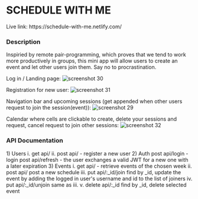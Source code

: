 <h1>SCHEDULE WITH ME</h1>
Live link: https://schedule-with-me.netlify.com/

<h3>Description</h3> 
Inspiried by remote pair-programming, which proves that we tend to work more productively in groups, this mini app will allow users to create an event and let other users join them. Say no to procrastination.

Log in / Landing page:
![screenshot 30](https://user-images.githubusercontent.com/18382129/43613360-f51f7366-9663-11e8-9b2e-555384077ffe.png)

Registration for new user:
![screenshot 31](https://user-images.githubusercontent.com/18382129/43613388-0b1af366-9664-11e8-9cf6-18cacdde9352.png)

Navigation bar and upcoming sessions (get appended when other users request to join the session(event)):
![screenshot 29](https://user-images.githubusercontent.com/18382129/43613441-32bc16ca-9664-11e8-9ca4-d13c3bf9707f.png)

Calendar where cells are clickable to create, delete your sessions and request, cancel request to join other sessions:
![screenshot 32](https://user-images.githubusercontent.com/18382129/43613477-508b5ff8-9664-11e8-98ae-e2efa240518d.png)


<h3>API Documentation</h3>
1) Users
        i. get api/ 
        ii. post api/ - register a new user
2) Auth
        post api/login - login
        post api/refresh - the user exchanges a valid JWT for a new one with a later expiration
3) Events
        i. get api/ - retrieve events of the chosen week
        ii. post api/ post a new schedule
        iii. put api/:_id/join   find by _id, update the event by adding the logged in user's username and id to the list of joiners
        iv. put api/:_id/unjoin same as iii.
        v. delete api/:_id find by _id, delete selected event
        

        
